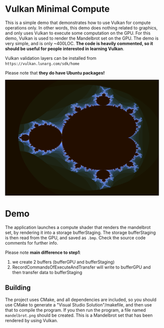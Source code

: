 # Vulkan Minimal Compute

This is a simple demo that demonstrates how to use Vulkan for compute operations only.
In other words, this demo does nothing related to graphics, 
and only uses Vulkan to execute some computation on the GPU.
For this demo, Vulkan is used to render the Mandelbrot set on the GPU. The demo is very simple, 
and is only ~400LOC. **The code is heavily commented, so it should be useful for people interested in learning Vulkan**.

Vulkan validation layers can be installed from `https://vulkan.lunarg.com/sdk/home`

Please note that **they do have Ubuntu packages!**

![](image.png)

# Demo

The application launches a compute shader that renders the mandelbrot set, by rendering it into a storage bufferStaging.
The storage bufferStaging is then read from the GPU, and saved as `.bmp`. Check the source code comments
for further info.

Please note **main difference to step1**:
1) we create 2 buffers (bufferGPU and bufferStaging)
2) RecordCommandsOfExecuteAndTransfer will write to bufferGPU and then transfer data to bufferStaging

## Building

The project uses CMake, and all dependencies are included, so you
should use CMake to generate a "Visual Studio Solution"/makefile,
and then use that to compile the program. If you then run the program,
a file named `mandelbrot.png` should be created. This is a Mandelbrot
set that has been rendered by using Vulkan. 
